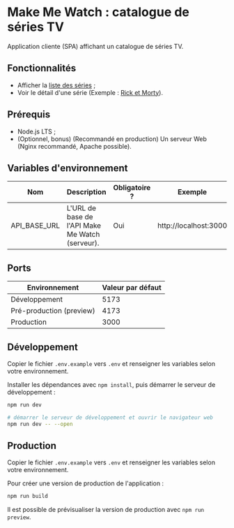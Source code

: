 # Make Me Watch : catalogue de séries TV

Application cliente (SPA) affichant un catalogue de séries TV.

## Fonctionnalités

- Afficher la [liste des séries](http://localhost:5173) ;
- Voir le détail d'une série (Exemple : [Rick et Morty](http://localhost:5173/tv-shows/216/rick-and-morty)).

## Prérequis

- Node.js LTS ;
- (Optionnel, bonus) (Recommandé en production) Un serveur Web (Nginx recommandé, Apache possible).

## Variables d'environnement

| Nom                 | Description                                     | Obligatoire ? | Exemple               |
|---------------------|-------------------------------------------------|---------------|-----------------------|
| API_BASE_URL        | L'URL de base de l'API Make Me Watch (serveur). | Oui           | http://localhost:3000 |

## Ports

| Environnement            | Valeur par défaut |
|--------------------------|-------------------|
| Développement            | 5173              |
| Pré-production (preview) | 4173              |
| Production               | 3000              |

## Développement

Copier le fichier `.env.example` vers `.env` et renseigner les variables selon votre environnement.

Installer les dépendances avec `npm install`, puis démarrer le serveur de développement :

```bash
npm run dev

# démarrer le serveur de développement et ouvrir le navigateur web
npm run dev -- --open
```

## Production

Copier le fichier `.env.example` vers `.env` et renseigner les variables selon votre environnement.

Pour créer une version de production de l'application :

```bash
npm run build
```

Il est possible de prévisualiser la version de production avec `npm run preview`.
